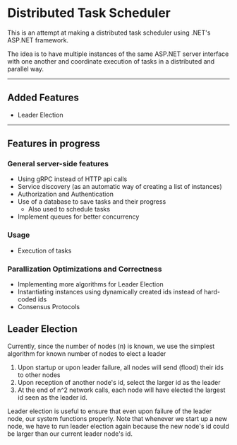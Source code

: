 # Distributed Task Scheduler

This is an attempt at making a distributed task scheduler using .NET's ASP.NET framework.

The idea is to have multiple instances of the same ASP.NET server interface with one another and coordinate execution of tasks in a distributed and parallel way.

---

## Added Features

- Leader Election

---

## Features in progress

### General server-side features

- Using gRPC instead of HTTP api calls
- Service discovery (as an automatic way of creating a list of instances)
- Authorization and Authentication
- Use of a database to save tasks and their progress
  - Also used to schedule tasks
- Implement queues for better concurrency

### Usage

- Execution of tasks

### Parallization Optimizations and Correctness

- Implementing more algorithms for Leader Election
- Instantiating instances using dynamically created ids instead of hard-coded ids
- Consensus Protocols

## Leader Election

Currently, since the number of nodes (n) is known, we use the simplest algorithm for known number of nodes to elect a leader

1. Upon startup or upon leader failure, all nodes will send (flood) their ids to other nodes
2. Upon reception of another node's id, select the larger id as the leader
3. At the end of n^2 network calls, each node will have elected the largest id seen as the leader id.

Leader election is useful to ensure that even upon failure of the leader node, our system functions properly.
Note that whenever we start up a new node, we have to run leader election again because the new node's id could be larger than our current leader node's id.
